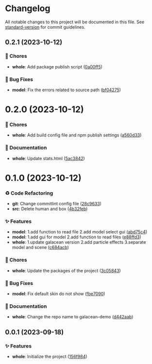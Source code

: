 # Changelog

All notable changes to this project will be documented in this file. See [standard-version](https://github.com/conventional-changelog/standard-version) for commit guidelines.

## 0.2.1 (2023-10-12)


### 🎫 Chores

* **whole**: Add package publish script ([0a00ff5](https://github.com/ColaCheese/galacean-demo/commit/0a00ff5))


### 🐛 Bug Fixes

* **model**: Fix the errors related to source path ([bf04275](https://github.com/ColaCheese/galacean-demo/commit/bf04275))





# 0.2.0 (2023-10-12)


### 🎫 Chores

* **whole**: Add build config file and npm publish settings ([a560d33](https://github.com/ColaCheese/galacean-demo/commit/a560d33))


### 📝 Documentation

* **whole**: Update stats.html ([5ac3842](https://github.com/ColaCheese/galacean-demo/commit/5ac3842))





# 0.1.0 (2023-10-12)


### ♻ Code Refactoring

* **git**: Change commitlint config file ([28c9633](https://github.com/ColaCheese/galacean-model/commit/28c9633))
* **src**: Delete human and box ([4b32feb](https://github.com/ColaCheese/galacean-model/commit/4b32feb))


### ✨ Features

* **model**: 1.add function to read file 2.add model select gui ([abd75c4](https://github.com/ColaCheese/galacean-model/commit/abd75c4))
* **model**: 1.add gui for model 2.add function to read files ([e88ffd3](https://github.com/ColaCheese/galacean-model/commit/e88ffd3))
* **whole**: 1.update galacean version 2.add particle effects 3.separate model and scene ([c684acb](https://github.com/ColaCheese/galacean-model/commit/c684acb))


### 🎫 Chores

* **whole**: Update the packages of the project ([3c05843](https://github.com/ColaCheese/galacean-model/commit/3c05843))


### 🐛 Bug Fixes

* **model**: Fix default skin do not show ([fbe7090](https://github.com/ColaCheese/galacean-model/commit/fbe7090))


### 📝 Documentation

* **whole**: Change the repo name to galacean-demo ([d442aab](https://github.com/ColaCheese/galacean-model/commit/d442aab))





## 0.0.1 (2023-09-18)


### ✨ Features

* **whole**: Initialize the project ([156f984](https://github.com/ColaCheese/galacean-model/commit/156f984))
